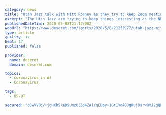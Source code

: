 ```yaml
---
category: news
title: "Utah Jazz talk with Mitt Romney as they try to keep Zoom meetings interesting"
excerpt: "The Utah Jazz are trying to keep things interesting as the NBA’s suspension of the regular season wears on. While holding virtual group workouts and regular team meetings via"
publishedDateTime: 2020-05-08T21:17:00Z
webUrl: "https://www.deseret.com/sports/2020/5/8/21251977/utah-jazz-mitt-romney-zoom-meetings"
type: article
quality: 17
heat: 17
published: false

provider:
  name: deseret
  domain: deseret.com

topics:
  - Coronavirus in US
  - Coronavirus

tags:
  - US-UT

secured: "oJwVVOqV+jgHXh5keD9UmzU3Sp4ZA1YqEDay+1GtIYmk00gRuj0srwQVJ2gQE5ZPZyO3YkJrbDKdZsmHUV6NdK9O+ZmZ3SsUJues8GcSVoFml/fagJUXKZEYx5oTCobbZk2IlZolTeuD6vnacdXT0gLQyvKz0XPwfCHO2O2PD67kOG3Bk4/B0HWmhKvIJXqe+CYJl1Vlbs0IQpkGBWHE/F0qkyUmfnwr4po3t0/rT7xTS5f5n/yW+xxOBgEvc7bYVR+i1IBK4kM00DYV2KuYlFrs2sCGqhu9k3rrrlz0xPStA8vY4kD1daCZsFPhoOsbNINF3xmciol/GQr4z3Im0J7HPrzyX+p+7CBEii9BK/V9oTPSP6RFqMWOIAByq7bxRHxapTZf7jOFr9a0y6qldQpJ0pWjK/0s9nIjlbP18DjYGYCeJAA2OF5tESmWgqIzwQ55lwB+q38q/cYoktt+Pd7/XULp0M4fEKcI/VnHvOU=;F4uug9RtZ7XSMIwtF/Posg=="
---
```


